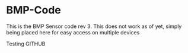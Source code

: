 # BMP-Code
This is the BMP Sensor code rev 3. This does not work as of yet, simply being placed here for easy access on multiple devices

Testing GITHUB
